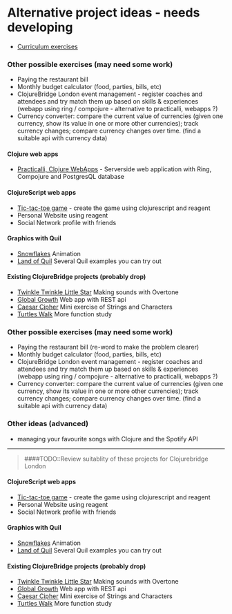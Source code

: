 # Alternative project ideas - needs developing


* [Curriculum exercises](https://clojurebridgelondon.github.io/community-docs/docs/curriculum/)

### Other possible exercises (may need some work)
* Paying the restaurant bill
* Monthly budget calculator (food, parties, bills, etc)
* ClojureBridge London event management - register coaches and attendees and try match them up based on skills & experiences (webapp using ring / compojure - alternative to practicalli, webapps ?)
* Currency converter: compare the current value of currencies (given one currency, show its value in one or more other currencies); track currency changes; compare currency changes over time. (find a suitable api with currency data)


#### Clojure web apps
* [Practicalli, Clojure WebApps](http://practicalli.github.io/clojure-webapps/) - Serverside web application with Ring, Compojure and PostgresQL database


#### ClojureScript web apps
* [Tic-tac-toe game]() - create the game using clojurescript and reagent
* Personal Website using reagent
* Social Network profile with friends


#### Graphics with Quil
* [Snowflakes](https://github.com/ClojureBridge/drawing/blob/master/curriculum/create-something.md) Animation
* [Land of Quil](http://landofquil.we-do-fp.berlin/) Several Quil examples you can try out


#### Existing ClojureBridge projects (probably drop)
* [Twinkle Twinkle Little Star](https://github.com/ClojureBridge/tones/blob/master/curriculum/01-piano-chords.md) Making sounds with Overtone
* [Global Growth](https://github.com/ClojureBridge/global-growth) Web app with REST api
* [Caesar Cipher](http://clojurebridge.github.io/community-docs/docs/exercises/caesar-cipher/) Mini exercise of Strings and Characters
* [Turtles Walk](https://github.com/ClojureBridge/welcometoclojurebridge/blob/master/outline/TURTLE-SAMPLES.md) More function study



### Other possible exercises (may need some work)
* Paying the restaurant bill (re-word to make the problem clearer)
* Monthly budget calculator (food, parties, bills, etc)
* ClojureBridge London event management - register coaches and attendees and try match them up based on skills & experiences (webapp using ring / compojure - alternative to practicalli, webapps ?)
* Currency converter: compare the current value of currencies (given one currency, show its value in one or more other currencies); track currency changes; compare currency changes over time. (find a suitable api with currency data)

### Other ideas (advanced)
* managing your favourite songs with Clojure and the Spotify API

<hr />

> ####TODO::Review suitablity of these projects for Clojurebridge London



#### ClojureScript web apps
* [Tic-tac-toe game]() - create the game using clojurescript and reagent
* Personal Website using reagent
* Social Network profile with friends


#### Graphics with Quil
* [Snowflakes](https://github.com/ClojureBridge/drawing/blob/master/curriculum/create-something.md) Animation
* [Land of Quil](http://landofquil.we-do-fp.berlin/) Several Quil examples you can try out


#### Existing ClojureBridge projects (probably drop)
* [Twinkle Twinkle Little Star](https://github.com/ClojureBridge/tones/blob/master/curriculum/01-piano-chords.md) Making sounds with Overtone
* [Global Growth](https://github.com/ClojureBridge/global-growth) Web app with REST api
* [Caesar Cipher](http://clojurebridge.github.io/community-docs/docs/exercises/caesar-cipher/) Mini exercise of Strings and Characters
* [Turtles Walk](https://github.com/ClojureBridge/welcometoclojurebridge/blob/master/outline/TURTLE-SAMPLES.md) More function study
